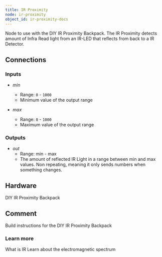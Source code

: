 ```yaml
---
title: IR Proximity
node: ir-proximity
object_id: ir-proximity-docs
---
```


Node to use with the DIY IR Proximity Backpack. The IR Proximity detects amount of Infra Read light from an IR-LED that reflects from back to a IR Detector.

## Connections

<div class="node-input-list" markdown="block">

### Inputs

- *min*
    - Range: `0` - `1000`
    - Minimum value of the output range

- *max*
    - Range: `0` - `1000`
    - Maximum value of the output range

</div>

<div class="node-output-list" markdown="block">

### Outputs

- *out*
    - Range: <span class='node-input'>min</span> - <span class='node-input'>max</span>
    - The amount of reflected IR Light in a range between <span class='node-input'>min</span> and <span class='node-input'>max</span> values. Non repeating, meaning it only sends numbers when something changes.

</div>

## Hardware
DIY IR Proximity Backpack

## Comment
Build instructions for the DIY IR Proximity Backpack

### Learn more
What is IR Learn about the electromagnetic spectrum
